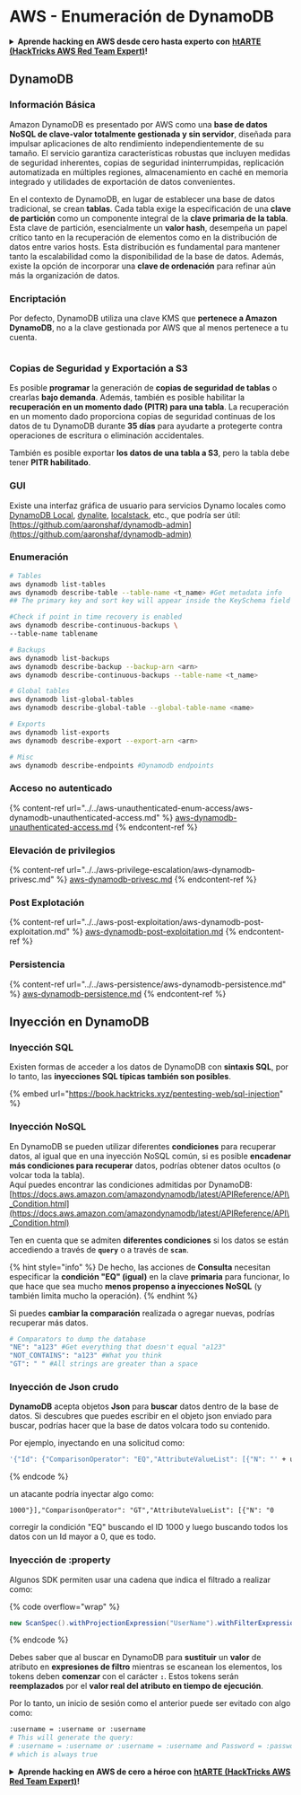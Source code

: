 # AWS - Enumeración de DynamoDB

<details>

<summary><strong>Aprende hacking en AWS desde cero hasta experto con</strong> <a href="https://training.hacktricks.xyz/courses/arte"><strong>htARTE (HackTricks AWS Red Team Expert)</strong></a><strong>!</strong></summary>

Otras formas de apoyar a HackTricks:

* Si deseas ver tu **empresa anunciada en HackTricks** o **descargar HackTricks en PDF** Consulta los [**PLANES DE SUSCRIPCIÓN**](https://github.com/sponsors/carlospolop)!
* Obtén [**merchandising oficial de PEASS & HackTricks**](https://peass.creator-spring.com)
* Descubre [**La Familia PEASS**](https://opensea.io/collection/the-peass-family), nuestra colección exclusiva de [**NFTs**](https://opensea.io/collection/the-peass-family)
* **Únete al** 💬 [**grupo de Discord**](https://discord.gg/hRep4RUj7f) o al [**grupo de telegram**](https://t.me/peass) o **síguenos** en **Twitter** 🐦 [**@hacktricks_live**](https://twitter.com/hacktricks_live)**.**
* **Comparte tus trucos de hacking enviando PRs a los repositorios de** [**HackTricks**](https://github.com/carlospolop/hacktricks) y [**HackTricks Cloud**](https://github.com/carlospolop/hacktricks-cloud).

</details>

## DynamoDB

### Información Básica

Amazon DynamoDB es presentado por AWS como una **base de datos NoSQL de clave-valor totalmente gestionada y sin servidor**, diseñada para impulsar aplicaciones de alto rendimiento independientemente de su tamaño. El servicio garantiza características robustas que incluyen medidas de seguridad inherentes, copias de seguridad ininterrumpidas, replicación automatizada en múltiples regiones, almacenamiento en caché en memoria integrado y utilidades de exportación de datos convenientes.

En el contexto de DynamoDB, en lugar de establecer una base de datos tradicional, se crean **tablas**. Cada tabla exige la especificación de una **clave de partición** como un componente integral de la **clave primaria de la tabla**. Esta clave de partición, esencialmente un **valor hash**, desempeña un papel crítico tanto en la recuperación de elementos como en la distribución de datos entre varios hosts. Esta distribución es fundamental para mantener tanto la escalabilidad como la disponibilidad de la base de datos. Además, existe la opción de incorporar una **clave de ordenación** para refinar aún más la organización de datos.

### Encriptación

Por defecto, DynamoDB utiliza una clave KMS que **pertenece a Amazon DynamoDB**, no a la clave gestionada por AWS que al menos pertenece a tu cuenta.

<figure><img src="https://lh4.googleusercontent.com/JjtNS7aA-_GRMgZb4v93jWEQJi6DQdUPq0FEpzZPdeyCeNoG05p0NJiV9Zs-ULs_-Tfjmx0W1ZgsE2Ui2ljo7D-1a87Xny-gpLVQO0XmXdFoph9ci1RepbVNwaCe9oPruEZSEDxGTxF5dIv6pW1WpT6kWA=s2048" alt=""><figcaption></figcaption></figure>

### Copias de Seguridad y Exportación a S3

Es posible **programar** la generación de **copias de seguridad de tablas** o crearlas **bajo demanda**. Además, también es posible habilitar la **recuperación en un momento dado (PITR) para una tabla**. La recuperación en un momento dado proporciona copias de seguridad continuas de los datos de tu DynamoDB durante **35 días** para ayudarte a protegerte contra operaciones de escritura o eliminación accidentales.

También es posible exportar **los datos de una tabla a S3**, pero la tabla debe tener **PITR habilitado**.

### GUI

Existe una interfaz gráfica de usuario para servicios Dynamo locales como [DynamoDB Local](https://aws.amazon.com/blogs/aws/dynamodb-local-for-desktop-development/), [dynalite](https://github.com/mhart/dynalite), [localstack](https://github.com/localstack/localstack), etc., que podría ser útil: [https://github.com/aaronshaf/dynamodb-admin](https://github.com/aaronshaf/dynamodb-admin)

### Enumeración
```bash
# Tables
aws dynamodb list-tables
aws dynamodb describe-table --table-name <t_name> #Get metadata info
## The primary key and sort key will appear inside the KeySchema field

#Check if point in time recovery is enabled
aws dynamodb describe-continuous-backups \
--table-name tablename

# Backups
aws dynamodb list-backups
aws dynamodb describe-backup --backup-arn <arn>
aws dynamodb describe-continuous-backups --table-name <t_name>

# Global tables
aws dynamodb list-global-tables
aws dynamodb describe-global-table --global-table-name <name>

# Exports
aws dynamodb list-exports
aws dynamodb describe-export --export-arn <arn>

# Misc
aws dynamodb describe-endpoints #Dynamodb endpoints
```
### Acceso no autenticado

{% content-ref url="../../aws-unauthenticated-enum-access/aws-dynamodb-unauthenticated-access.md" %}
[aws-dynamodb-unauthenticated-access.md](../../aws-unauthenticated-enum-access/aws-dynamodb-unauthenticated-access.md)
{% endcontent-ref %}

### Elevación de privilegios

{% content-ref url="../../aws-privilege-escalation/aws-dynamodb-privesc.md" %}
[aws-dynamodb-privesc.md](../../aws-privilege-escalation/aws-dynamodb-privesc.md)
{% endcontent-ref %}

### Post Explotación

{% content-ref url="../../aws-post-exploitation/aws-dynamodb-post-exploitation.md" %}
[aws-dynamodb-post-exploitation.md](../../aws-post-exploitation/aws-dynamodb-post-exploitation.md)
{% endcontent-ref %}

### Persistencia

{% content-ref url="../../aws-persistence/aws-dynamodb-persistence.md" %}
[aws-dynamodb-persistence.md](../../aws-persistence/aws-dynamodb-persistence.md)
{% endcontent-ref %}

## Inyección en DynamoDB

### Inyección SQL

Existen formas de acceder a los datos de DynamoDB con **sintaxis SQL**, por lo tanto, las **inyecciones SQL típicas también son posibles**.

{% embed url="https://book.hacktricks.xyz/pentesting-web/sql-injection" %}

### Inyección NoSQL

En DynamoDB se pueden utilizar diferentes **condiciones** para recuperar datos, al igual que en una inyección NoSQL común, si es posible **encadenar más condiciones para recuperar** datos, podrías obtener datos ocultos (o volcar toda la tabla).\
Aquí puedes encontrar las condiciones admitidas por DynamoDB: [https://docs.aws.amazon.com/amazondynamodb/latest/APIReference/API\_Condition.html](https://docs.aws.amazon.com/amazondynamodb/latest/APIReference/API\_Condition.html)

Ten en cuenta que se admiten **diferentes condiciones** si los datos se están accediendo a través de **`query`** o a través de **`scan`**.

{% hint style="info" %}
De hecho, las acciones de **Consulta** necesitan especificar la **condición "EQ" (igual)** en la clave **primaria** para funcionar, lo que hace que sea mucho **menos propenso a inyecciones NoSQL** (y también limita mucho la operación).
{% endhint %}

Si puedes **cambiar la comparación** realizada o agregar nuevas, podrías recuperar más datos.
```bash
# Comparators to dump the database
"NE": "a123" #Get everything that doesn't equal "a123"
"NOT_CONTAINS": "a123" #What you think
"GT": " " #All strings are greater than a space
```
### Inyección de Json crudo

**DynamoDB** acepta objetos **Json** para **buscar** datos dentro de la base de datos. Si descubres que puedes escribir en el objeto json enviado para buscar, podrías hacer que la base de datos volcara todo su contenido.

Por ejemplo, inyectando en una solicitud como:
```bash
'{"Id": {"ComparisonOperator": "EQ","AttributeValueList": [{"N": "' + user_input + '"}]}}'
```
{% endcode %}

un atacante podría inyectar algo como:

`1000"}],"ComparisonOperator": "GT","AttributeValueList": [{"N": "0`

corregir la condición "EQ" buscando el ID 1000 y luego buscando todos los datos con un Id mayor a 0, que es todo.

### Inyección de :property

Algunos SDK permiten usar una cadena que indica el filtrado a realizar como: 

{% code overflow="wrap" %}
```java
new ScanSpec().withProjectionExpression("UserName").withFilterExpression(user_input+" = :username and Password = :password").withValueMap(valueMap)
```
{% endcode %}

Debes saber que al buscar en DynamoDB para **sustituir** un **valor** de atributo en **expresiones de filtro** mientras se escanean los elementos, los tokens deben **comenzar** con el carácter **`:`**. Estos tokens serán **reemplazados** por el **valor real del atributo en tiempo de ejecución**.

Por lo tanto, un inicio de sesión como el anterior puede ser evitado con algo como:
```bash
:username = :username or :username
# This will generate the query:
# :username = :username or :username = :username and Password = :password
# which is always true
```
<details>

<summary><strong>Aprende hacking en AWS de cero a héroe con</strong> <a href="https://training.hacktricks.xyz/courses/arte"><strong>htARTE (HackTricks AWS Red Team Expert)</strong></a><strong>!</strong></summary>

Otras formas de apoyar a HackTricks:

* Si quieres ver tu **empresa anunciada en HackTricks** o **descargar HackTricks en PDF** Consulta los [**PLANES DE SUSCRIPCIÓN**](https://github.com/sponsors/carlospolop)!
* Obtén el [**swag oficial de PEASS & HackTricks**](https://peass.creator-spring.com)
* Descubre [**La Familia PEASS**](https://opensea.io/collection/the-peass-family), nuestra colección exclusiva de [**NFTs**](https://opensea.io/collection/the-peass-family)
* **Únete al** 💬 [**grupo de Discord**](https://discord.gg/hRep4RUj7f) o al [**grupo de telegram**](https://t.me/peass) o **síguenos** en **Twitter** 🐦 [**@hacktricks_live**](https://twitter.com/hacktricks_live)**.**
* **Comparte tus trucos de hacking enviando PRs a los** [**HackTricks**](https://github.com/carlospolop/hacktricks) y [**HackTricks Cloud**](https://github.com/carlospolop/hacktricks-cloud) repositorios de github.

</details>
